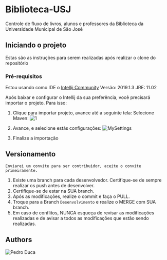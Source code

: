 # Biblioteca-USJ

Controle de fluxo de livros, alunos e professores da Biblioteca da Universidade Municipal de São José

## Iniciando o projeto

Estas são as instruções para serem realizadas após realizar o clone do repositório

### Pré-requisitos

Estou usando como IDE o [Intellij Community](https://www.jetbrains.com/idea/download/#section=windows) 
Versão: 2019.1.3
JRE: 11.02

Após baixar e configurar o Intellij da sua preferência, você precisará importar o projeto. Para isso:

1. Clique para importar projeto, avance até a seguinte tela:
Selecione Maven: ![1](https://imgur.com/pSAjb0d)

2. Avance, e selecione estás configurações:
![MySettings](https://imgur.com/BKvNUbq)

3. Finalize a importação

## Versionamento

`Enviarei um convite para ser contribuidor, aceite o convite primeiramente.`

1. Existe uma branch para cada desenvolvedor. Certifique-se de sempre realizar os push antes de desenvolver.
2. Certifique-se de estar na SUA branch.
3. Após as modificações, realize o commit e faça o PULL.
4. Troque para a Branch `Desenvolvimento` e realize o MERGE com SUA branch.
5. Em caso de conflitos, NUNCA esqueça de revisar as modificações realizadas e de avisar a todos as modificações que estão sendo realizadas. 


## Authors

![Pedro Duca](https://github.com/pedroduca)
